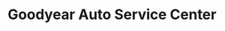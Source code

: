 ---
title: "Goodyear Auto Service Center"
url: /poughkeepsie/goodyear-auto-service-center/
shop: car repair
---